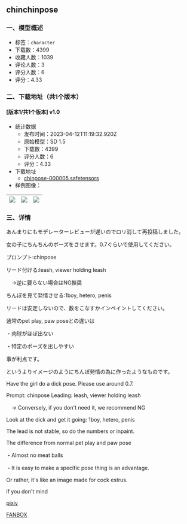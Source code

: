 ## chinchinpose
### 一、模型概述

- 标签：`character`
- 下载数：4399
- 收藏人数：1039
- 评论人数：3
- 评分人数：6
- 评分：4.33

### 二、下载地址（共1个版本）

#### [版本1/共1个版本] v1.0

- 统计数据
  - 发布时间：2023-04-12T11:19:32.920Z
  - 原始模型：SD 1.5
  - 下载数：4399
  - 评分人数：6
  - 评分：4.33
- 下载地址
  - [chinpose-000005.safetensors](https://civitai.com/api/download/models/43592)
- 样例图像：

| <img src="https://image.civitai.com/xG1nkqKTMzGDvpLrqFT7WA/89fda164-ed7f-4105-8f55-01188526d900/width=450/476723.jpeg" /> | <img src="https://image.civitai.com/xG1nkqKTMzGDvpLrqFT7WA/291bc8b6-2df8-4d2a-2f41-049474e0a900/width=450/476722.jpeg" /> | <img src="https://image.civitai.com/xG1nkqKTMzGDvpLrqFT7WA/ab432124-73f7-4a1d-58f6-1de4ba760700/width=450/476725.jpeg" /> |
| ---- | ---- | ---- |


### 三、详情
<p>あんまりにもモデレーターレビューが遅いのでロリ消して再投稿しました。</p><p>女の子にちんちんのポーズをさせます。0.7ぐらいで使用してください。</p><p>プロンプト:chinpose</p><p>リード付ける:leash, viewer holding leash</p><p>　→逆に要らない場合はNG推奨</p><p>ちんぽを見て発情させる:1boy, hetero, penis</p><p>リードは安定しないので、数をこなすかインペイントしてください。</p><p>通常のpet play, paw poseとの違いは</p><p>・肉球がほぼ出ない</p><p>・特定のポーズを出しやすい</p><p>事が利点です。</p><p>というよりイメージのようにちんぽ発情の為に作ったようなものです。</p><p></p><p>Have the girl do a dick pose. Please use around 0.7.</p><p>Prompt: chinpose Leading: leash, viewer holding leash</p><p>　→ Conversely, if you don't need it, we recommend NG</p><p>Look at the dick and get it going: 1boy, hetero, penis</p><p>The lead is not stable, so do the numbers or inpaint.</p><p>The difference from normal pet play and paw pose</p><p>・Almost no meat balls</p><p>・It is easy to make a specific pose thing is an advantage.</p><p>Or rather, it's like an image made for cock estrus.</p><p></p><p>if you don't mind</p><p><a target="_blank" rel="ugc" href="https://www.pixiv.net/users/87226676">pixiv</a></p><p><a target="_blank" rel="ugc" href="https://nknn.fanbox.cc/">FANBOX</a></p>